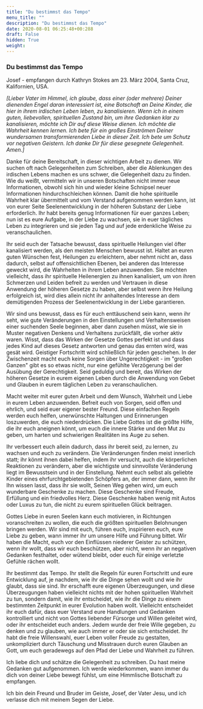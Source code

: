 ```yaml
---
title: "Du bestimmst das Tempo"
menu_title: ""
description: "Du bestimmst das Tempo"
date: 2020-08-01 06:25:48+00:288
draft: False
hidden: True
weight:
---
```

### Du bestimmst das Tempo

Josef - empfangen durch Kathryn Stokes am 23. März 2004, Santa Cruz, Kalifornien, USA.

*[Lieber Vater im Himmel, ich glaube, dass einer (oder mehrere) Deiner dienenden Engel daran interessiert ist, eine Botschaft an Deine Kinder, die hier in ihrem irdischen Leben leben, zu kanalisieren. Wenn ich in einem guten, liebevollen, spirituellen Zustand bin, um ihre Gedanken klar zu kanalisieren, möchte ich Dir auf diese Weise dienen. Ich möchte die Wahrheit kennen lernen. Ich bete für ein großes Einströmen Deiner wundersamen transformierenden Liebe in dieser Zeit. Ich bete um Schutz vor negativen Geistern. Ich danke Dir für diese gesegnete Gelegenheit. Amen.]*

Danke für deine Bereitschaft, in dieser wichtigen Arbeit zu dienen. Wir suchen oft nach Gelegenheiten zum Schreiben, aber die Ablenkungen des irdischen Lebens machen es uns schwer, die Gelegenheit dazu zu finden. Wie du weißt, vermitteln wir in unseren Botschaften nicht immer neue Informationen, obwohl sich hin und wieder kleine Schnipsel neuer Informationen hindurchschleichen können. Damit die hohe spirituelle Wahrheit klar übermittelt und vom Verstand aufgenommen werden kann, ist von eurer Seite Seelenentwicklung in der höheren Substanz der Liebe erforderlich. Ihr habt bereits genug Informationen für euer ganzes Leben; nun ist es eure Aufgabe, in der Liebe zu wachsen, sie in euer tägliches Leben zu integrieren und sie jeden Tag und auf jede erdenkliche Weise zu veranschaulichen.

Ihr seid euch der Tatsache bewusst, dass spirituelle Heilungen viel öfter kanalisiert werden, als den meisten Menschen bewusst ist. Haltet an euren guten Wünschen fest, Heilungen zu erleichtern, aber nehmt nicht an, dass dadurch, selbst auf offensichtlichen Ebenen, bei anderen das Interesse geweckt wird, die Wahrheiten in ihrem Leben anzuwenden. Sie möchten vielleicht, dass ihr spirituelle Heilenergien zu ihnen kanalisiert, um von ihren Schmerzen und Leiden befreit zu werden und Vertrauen in diese Anwendung der höheren Gesetze zu haben, aber selbst wenn ihre Heilung erfolgreich ist, wird dies allein nicht ihr anhaltendes Interesse an dem demütigenden Prozess der Seelenentwicklung in der Liebe garantieren.

Wir sind uns bewusst, dass es für euch enttäuschend sein kann, wenn ihr seht, wie gute Veränderungen in den Einstellungen und Verhaltensweisen einer suchenden Seele beginnen, aber dann zusehen müsst, wie sie in Muster negativen Denkens und Verhaltens zurückfällt, die vorher aktiv waren. Wisst, dass das Wirken der Gesetze Gottes perfekt ist und dass jedes Kind auf dieses Gesetz antworten und genau das ernten wird, was gesät wird. Geistiger Fortschritt wird schließlich für jeden geschehen. In der Zwischenzeit macht euch keine Sorgen über Ungerechtigkeit - im "großen Ganzen" gibt es so etwas nicht, nur eine gefühlte Verzögerung bei der Ausübung der Gerechtigkeit. Seid geduldig und bereit, das Wirken der höheren Gesetze in eurem eigenen Leben durch die Anwendung von Gebet und Glauben in eurem täglichen Leben zu veranschaulichen.

Macht weiter mit eurer guten Arbeit und dem Wunsch, Wahrheit und Liebe in eurem Leben anzuwenden. Befreit euch von Sorgen, seid offen und ehrlich, und seid euer eigener bester Freund. Diese einfachen Regeln werden euch helfen, unerwünschte Haltungen und Erinnerungen loszuwerden, die euch niederdrücken. Die Liebe Gottes ist die größte Hilfe, die ihr euch aneignen könnt, um euch die innere Stärke und den Mut zu geben, um harten und schwierigen Realitäten ins Auge zu sehen.

Ihr verbessert euch allein dadurch, dass ihr bereit seid, zu lernen, zu wachsen und euch zu verändern. Die Veränderungen finden meist innerlich statt; ihr könnt ihnen dabei helfen, indem ihr versucht, auch die körperlichen Reaktionen zu verändern, aber die wichtigste und sinnvollste Veränderung liegt im Bewusstsein und in der Einstellung. Nehmt euch selbst als geliebte Kinder eines ehrfurchtgebietenden Schöpfers an, der immer dann, wenn ihr Ihn wissen lasst, dass ihr sie wollt, Seinen Weg gehen wird, um euch wunderbare Geschenke zu machen. Diese Geschenke sind Freude, Erfüllung und ein friedvolles Herz. Diese Geschenke haben wenig mit Autos oder Luxus zu tun, die nicht zu eurem spirituellen Glück beitragen.

Gottes Liebe in euren Seelen kann euch motivieren, in Richtungen voranschreiten zu wollen, die euch die größten spirituellen Belohnungen bringen werden. Wir sind mit euch, führen euch, inspirieren euch, eure Liebe zu geben, wann immer ihr um unsere Hilfe und Führung bittet. Wir haben die Macht, euch vor den Einflüssen niederer Geister zu schützen, wenn ihr wollt, dass wir euch beschützen, aber nicht, wenn ihr an negativen Gedanken festhaltet, oder wütend bleibt, oder euch für einige verletzte Gefühle rächen wollt.

Ihr bestimmt das Tempo. Ihr stellt die Regeln für euren Fortschritt und eure Entwicklung auf, je nachdem, wie ihr die Dinge sehen wollt und wie ihr glaubt, dass sie sind. Ihr erschafft eure eigenen Überzeugungen, und diese Überzeugungen haben vielleicht nichts mit der hohen spirituellen Wahrheit zu tun, sondern damit, wie ihr entscheidet, wie ihr die Dinge zu einem bestimmten Zeitpunkt in eurer Evolution haben wollt. Vielleicht entscheidet ihr euch dafür, dass euer Verstand eure Handlungen und Gedanken kontrolliert und nicht von Gottes liebender Fürsorge und Willen geleitet wird, oder ihr entscheidet euch anders. Jedem wurde der freie Wille gegeben, zu denken und zu glauben, wie auch immer er oder sie sich entscheidet. Ihr habt die freie Willenswahl, euer Leben voller Freude zu gestalten, unkompliziert durch Täuschung und Misstrauen durch euren Glauben an Gott, um euch geradewegs auf den Pfad der Liebe und Wahrheit zu führen.

Ich liebe dich und schätze die Gelegenheit zu schreiben. Du hast meine Gedanken gut aufgenommen. Ich werde wiederkommen, wann immer du dich von deiner Liebe bewegt fühlst, um eine Himmlische Botschaft zu empfangen.

Ich bin dein Freund und Bruder im Geiste, Josef, der Vater Jesu, und ich verlasse dich mit meinem Segen der Liebe.
